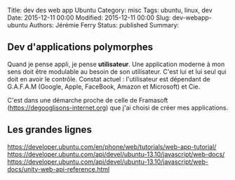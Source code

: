 Title: dev des web app Ubuntu
Category: misc
Tags: ubuntu, linux, dev
Date: 2015-12-11 00:00
Modified: 2015-12-11 00:00
Slug: dev-webapp-ubuntu
Authors: Jérémie Ferry
Status: published
Summary:

## Dev d'applications polymorphes

Quand je pense appli, je pense **utilisateur**.
Une application moderne à mon sens doit être modulable au besoin de son utilisateur.
C'est lui et lui seul qui doit en avoir le contrôle.
Constat actuel : l'utilisateur est dépendant de G.A.F.A.M (Google, Apple, FaceBook, Amazon et Microsoft) et Cie.

C'est dans une démarche proche de celle de Framasoft (https://degooglisons-internet.org) que j'ai choisi de créer mes applications.

## Les grandes lignes

https://developer.ubuntu.com/en/phone/web/tutorials/web-app-tutorial/
https://developer.ubuntu.com/api/devel/ubuntu-13.10/javascript/web-docs/
https://developer.ubuntu.com/api/devel/ubuntu-13.10/javascript/web-docs/unity-web-api-reference.html
